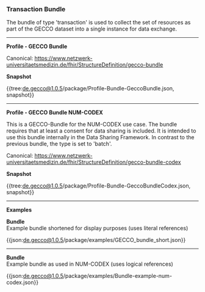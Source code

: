 ### Transaction Bundle

The bundle of type 'transaction' is used to collect the set of resources as part of the GECCO dataset into a single instance for data exchange.

---

**Profile - GECCO Bundle**

Canonical: https://www.netzwerk-universitaetsmedizin.de/fhir/StructureDefinition/gecco-bundle

**Snapshot**

{{tree:de.gecco@1.0.5/package/Profile-Bundle-GeccoBundle.json, snapshot}}

---

**Profile - GECCO Bundle NUM-CODEX**

This is a GECCO-Bundle for the NUM-CODEX use case. The bundle requires that at least a consent for data sharing is included. It is intended to use this bundle internally in the Data Sharing Framework. In contrast to the previous bundle, the type is set to 'batch'.

Canonical: https://www.netzwerk-universitaetsmedizin.de/fhir/StructureDefinition/gecco-bundle-codex

**Snapshot**

{{tree:de.gecco@1.0.5/package/Profile-Bundle-GeccoBundleCodex.json, snapshot}} 

---

**Examples**

**Bundle**
<br>
Example bundle shortened for display purposes (uses literal references)

{{json:de.gecco@1.0.5/package/examples/GECCO_bundle_short.json}}  

---

**Bundle**
<br>
Example bundle as used in NUM-CODEX (uses logical references)

{{json:de.gecco@1.0.5/package/examples/Bundle-example-num-codex.json}}